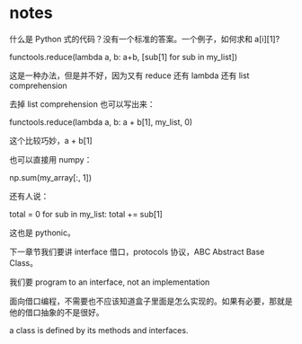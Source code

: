 # notes

什么是 Python 式的代码？没有一个标准的答案。一个例子，如何求和 a[i][1]?

functools.reduce(lambda a, b: a+b, [sub[1] for sub in my_list])

这是一种办法，但是并不好，因为又有 reduce 还有 lambda 还有 list comprehension

去掉 list comprehension 也可以写出来：

functools.reduce(lambda a, b: a + b[1], my_list, 0)

这个比较巧妙，a + b[1]

也可以直接用 numpy：

np.sum(my_array[:, 1])

还有人说：

total = 0
for sub in my_list:
    total += sub[1]

这也是 pythonic。

下一章节我们要讲 interface 借口，protocols 协议，ABC Abstract Base Class。

我们要 program to an interface, not an implementation

面向借口编程，不需要也不应该知道盒子里面是怎么实现的。如果有必要，那就是他的借口抽象的不是很好。

a class is defined by its methods and interfaces.